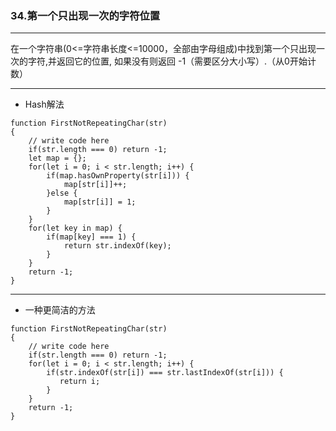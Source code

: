### 34.第一个只出现一次的字符位置

---

在一个字符串(0<=字符串长度<=10000，全部由字母组成)中找到第一个只出现一次的字符,并返回它的位置, 如果没有则返回 -1（需要区分大小写）.（从0开始计数）

---

* Hash解法

``` JS
function FirstNotRepeatingChar(str)
{
    // write code here
    if(str.length === 0) return -1;
    let map = {};
    for(let i = 0; i < str.length; i++) {
        if(map.hasOwnProperty(str[i])) {
            map[str[i]]++;
        }else {
            map[str[i]] = 1;
        }
    }
    for(let key in map) {
        if(map[key] === 1) {
            return str.indexOf(key);
        }
    }
    return -1;
}
```

---

* 一种更简洁的方法

``` JS
function FirstNotRepeatingChar(str)
{
    // write code here
    if(str.length === 0) return -1;
    for(let i = 0; i < str.length; i++) {
        if(str.indexOf(str[i]) === str.lastIndexOf(str[i])) {
           return i;
        }
    }
    return -1;
}
